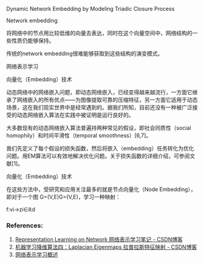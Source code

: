 Dynamic Network Embedding by Modeling Triadic Closure Process


Network embedding

将网络中的节点用比较低维的向量去表达，同时在这个向量空间中，网络结构的一些性质仍能够保持。

传统的network embedding很难能够获取到这些结构的演变模式。


网络表示学习

向量化（Embedding）技术

动态网络中的网络嵌入问题，即动态网络嵌入，已经变得越来越流行，一方面它继承了网络嵌入的所有优点——为图像提取可靠的压缩特征，另一方面它适用于动态场景，这在我们现实世界中是经常遇到的。据我们所知，目前还没有一种被广泛接受的动态网络嵌入算法在实践中被证明是运行良好的。

大多数现有的动态网络嵌入算法普遍持两种常见的假设，即社会同质性（social homophily）和时间平滑性（temporal smoothness）[6,7]。



我们先定义了每个假设的损失函数，然后将嵌入（embedding）任务转化为优化问题。用EM算法可以有效地解决优化问题。关于损失函数的详细介绍，可参阅文献[1]。



向量化（Embedding）技术


在这些方法中，受研究和应用关注最多的就是节点向量化（Node Embedding），即对于一个图 G=(V,E)G=(V,E)，学习一种映射：

f:vi→zi∈ℝd


### References:
1. [Representation Learning on Network 网络表示学习笔记 - CSDN博客](https://blog.csdn.net/u012052268/article/details/78985331)
2. [机器学习降维算法四：Laplacian Eigenmaps 拉普拉斯特征映射 - CSDN博客](https://blog.csdn.net/xbinworld/article/details/8855796)
3. [网络表示学习概述](https://zhuanlan.zhihu.com/p/32504175)